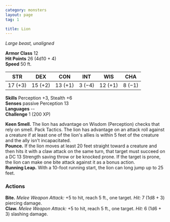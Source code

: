 ```yaml
---
category: monsters
layout: page
tag: 1

title: Lion 
---
```

_Large beast, unaligned_

**Armor Class** 12    
**Hit Points** 26 (4d10 + 4)    
**Speed** 50 ft. 

| STR     | DEX     | CON     | INT     | WIS     | CHA     |
|---------|---------|---------|---------|---------|---------|
| 17 (+3) | 15 (+2) | 13 (+1) | 3 (−4)  | 12 (+1) | 8 (−1)  |  

**Skills** Perception +3, Stealth +6    
**Senses** passive Perception 13    
**Languages** --    
**Challenge** 1 (200 XP) 

**Keen Smell.** The lion has advantage on Wisdom (Perception) checks that rely on smell. Pack Tactics. The lion has advantage on an attack roll against a creature if at least one of the lion's allies is within 5 feet of the creature and the ally isn't incapacitated.    
**Pounce.** If the lion moves at least 20 feet straight toward a creature and then hits it with a claw attack on the same turn, that target must succeed on a DC 13 Strength saving throw or be knocked prone. If the target is prone, the lion can make one bite attack against it as a bonus action.    
**Running Leap.** With a 10-foot running start, the lion can long jump up to 25 feet. 

### Actions    
**Bite.** _Melee Weapon Attack:_ +5 to hit, reach 5 ft., one target. _Hit:_ 7 (1d8 + 3) piercing damage.    
**Claw.** _Melee Weapon Attack:_ +5 to hit, reach 5 ft., one target. _Hit:_ 6 (1d6 + 3) slashing damage. 